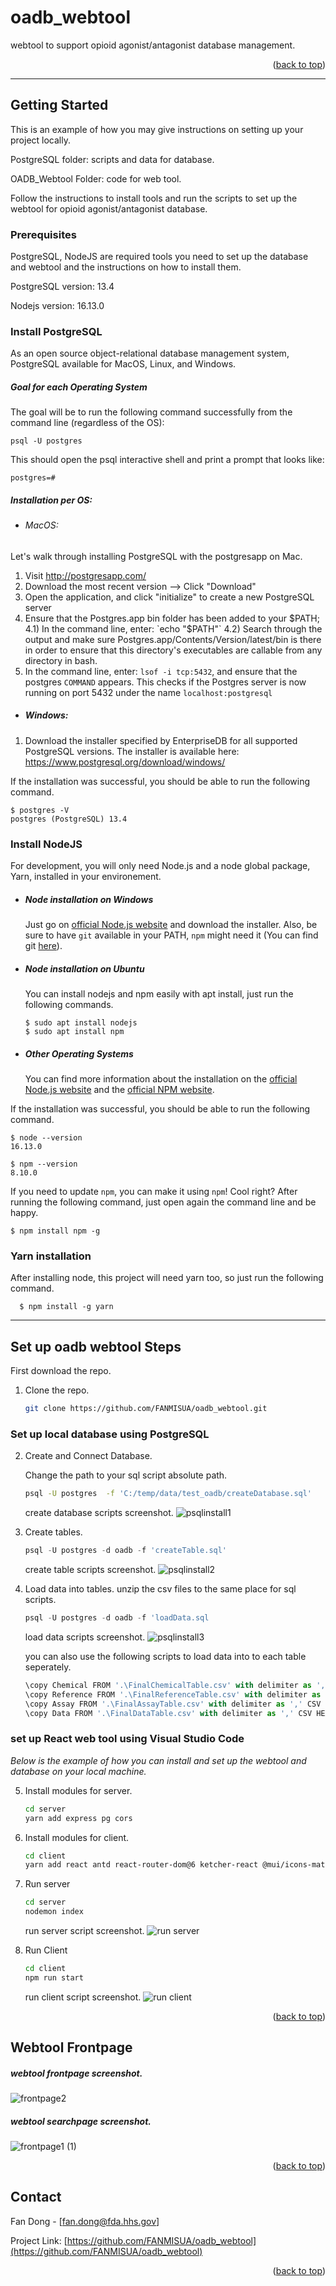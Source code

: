 <a name="readme-top"></a>

# oadb_webtool
 webtool to support opioid agonist/antagonist database management. 


<p align="right">(<a href="#readme-top">back to top</a>)</p>

---
<!-- GETTING STARTED -->
## Getting Started

This is an example of how you may give instructions on setting up your project locally.

PostgreSQL folder: scripts and data for database.

OADB_Webtool Folder: code for web tool.

Follow the instructions to install tools and run the scripts to set up the webtool for opioid agonist/antagonist database.

### Prerequisites

PostgreSQL, NodeJS are required tools you need to set up the database and webtool and the instructions on how to install them. 

PostgreSQL version: 13.4

Nodejs version: 16.13.0


### Install PostgreSQL

As an open source object-relational database management system, PostgreSQL available for MacOS, Linux, and Windows.

##### Goal for each Operating System
The goal will be to run the following command successfully from the command line (regardless of the OS):

```psql -U postgres```

This should open the psql interactive shell and print a prompt that looks like:

```postgres=# ```

##### Installation per OS:

- ###### MacOS:

Let's walk through installing PostgreSQL with the postgresapp on Mac.

1) Visit http://postgresapp.com/
2) Download the most recent version --> Click "Download"
3) Open the application, and click "initialize" to create a new PostgreSQL server
4) Ensure that the Postgres.app bin folder has been added to your $PATH;
  4.1) In the command line, enter: `echo "$PATH"`
  4.2) Search through the output and make sure Postgres.app/Contents/Version/latest/bin is there
       in order to ensure that this directory's executables are callable from any directory in bash.
5) In the command line, enter: `lsof -i tcp:5432`, and ensure that the postgres `COMMAND` appears.
   This checks if the Postgres server is now running on port 5432 under the name `localhost:postgresql`
   
   
- ##### Windows:
1) Download the installer specified by EnterpriseDB for all supported PostgreSQL versions. The installer is available here:
  https://www.postgresql.org/download/windows/

If the installation was successful, you should be able to run the following command.

    $ postgres -V
    postgres (PostgreSQL) 13.4
  
    
    
### Install NodeJS

For development, you will only need Node.js and a node global package, Yarn, installed in your environement.

- ##### Node installation on Windows

  Just go on [official Node.js website](https://nodejs.org/) and download the installer.
Also, be sure to have `git` available in your PATH, `npm` might need it (You can find git [here](https://git-scm.com/)).

- ##### Node installation on Ubuntu

  You can install nodejs and npm easily with apt install, just run the following commands.

      $ sudo apt install nodejs
      $ sudo apt install npm

- ##### Other Operating Systems
  You can find more information about the installation on the [official Node.js website](https://nodejs.org/) and the [official NPM website](https://npmjs.org/).

If the installation was successful, you should be able to run the following command.

    $ node --version
    16.13.0

    $ npm --version
    8.10.0

If you need to update `npm`, you can make it using `npm`! Cool right? After running the following command, just open again the command line and be happy.

    $ npm install npm -g


### Yarn installation

  After installing node, this project will need yarn too, so just run the following command.

      $ npm install -g yarn


---
<!-- INSTALL STEPS -->
## Set up oadb webtool Steps
First download the repo.

1. Clone the repo.
   ```sh
   git clone https://github.com/FANMISUA/oadb_webtool.git
   ```
   
### Set up local database using PostgreSQL

2. Create and Connect Database. 

   Change the path to your sql script absolute path.
   ```sh
   psql -U postgres  -f 'C:/temp/data/test_oadb/createDatabase.sql'
   ```
   create database scripts screenshot.
   ![psqlinstall1](https://user-images.githubusercontent.com/12943354/204495005-0e5be89f-70e0-4e53-8066-9776338ad6f4.png)
   
3. Create tables.

   ```js
   psql -U postgres -d oadb -f 'createTable.sql'
   ```
   create table scripts screenshot.
   ![psqlinstall2](https://user-images.githubusercontent.com/12943354/204495032-67d5ea37-2f90-43ea-bf7d-a6aca3e00a5c.png)

4. Load data into tables.
   unzip the csv files to the same place for sql scripts.
   
   ```js
   psql -U postgres -d oadb -f 'loadData.sql
   ```   
   load data scripts screenshot.
   ![psqlinstall3](https://user-images.githubusercontent.com/12943354/204495052-fafb7cb1-3ac9-4cf0-a7c1-aaa80a5b7ed3.png)

   you can also use the following scripts to load data into to each table seperately.

   ```js
   \copy Chemical FROM '.\FinalChemicalTable.csv' with delimiter as ',' CSV HEADER;
   \copy Reference FROM '.\FinalReferenceTable.csv' with delimiter as ',' CSV HEADER;
   \copy Assay FROM '.\FinalAssayTable.csv' with delimiter as ',' CSV HEADER;
   \copy Data FROM '.\FinalDataTable.csv' with delimiter as ',' CSV HEADER;
   ```
   

### set up React web tool using Visual Studio Code

_Below is the example of how you can install and set up the webtool and database on your local machine._

5. Install modules for server.
   ```sh
   cd server
   yarn add express pg cors
   ```

6. Install modules for client.
   ```sh
   cd client
   yarn add react antd react-router-dom@6 ketcher-react @mui/icons-material @emotion/react @emotion/styled react-highlight-words smiles-drawer
   ```

7. Run server
   ```sh
   cd server
   nodemon index
   ```
   run server script screenshot.
   ![run server](https://user-images.githubusercontent.com/12943354/204495109-31318718-c268-46ee-9531-7b33bdcaaf09.png)
   
8. Run Client
   ```sh
   cd client
   npm run start
   ```
   run client script screenshot.
   ![run client](https://user-images.githubusercontent.com/12943354/204495136-a65d8345-1d49-4709-8ae9-d1debbbaa503.png)

<p align="right">(<a href="#readme-top">back to top</a>)</p>



<!-- USAGE EXAMPLES -->
## Webtool Frontpage
##### webtool frontpage screenshot.

![frontpage2](https://user-images.githubusercontent.com/12943354/204484652-573d7572-1713-4d02-96bd-c129c177bfb7.png)

##### webtool searchpage screenshot.

![frontpage1 (1)](https://user-images.githubusercontent.com/12943354/204484128-dc8fbe28-46f5-48c8-924b-7c153ad164c4.png)


<p align="right">(<a href="#readme-top">back to top</a>)</p>





<!-- CONTACT -->
## Contact

Fan Dong - [fan.dong@fda.hhs.gov]

Project Link: [https://github.com/FANMISUA/oadb_webtool](https://github.com/FANMISUA/oadb_webtool)


<p align="right">(<a href="#readme-top">back to top</a>)</p>
